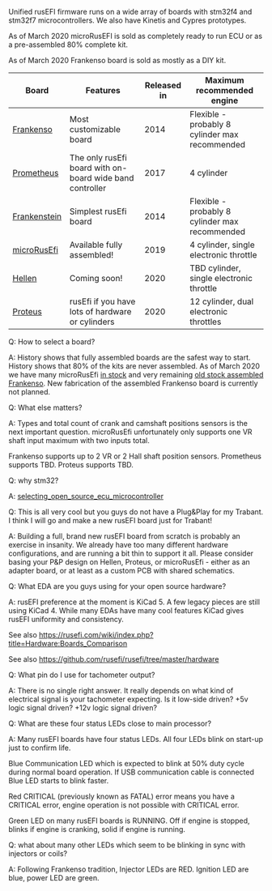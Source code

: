 Unified rusEFI firmware runs on a wide array of boards with stm32f4 and stm32f7 microcontrollers.
We also have Kinetis and Cypres prototypes.

As of March 2020 microRusEFI is sold as completely ready to run ECU or as a pre-assembled 80% complete kit.

As of March 2020 Frankenso board is sold as mostly as a DIY kit.

| Board | Features | Released in | Maximum recommended engine |
| ------------- | ------------- | ---- | ---- |
| [Frankenso](https://rusefi.com/forum/viewtopic.php?f=4&t=569) | Most customizable board | 2014 | Flexible - probably 8 cylinder max recommended |
| [Prometheus](https://rusefi.com/forum/viewtopic.php?f=4&t=1215)  | The only rusEfi board with on-board wide band controller  | 2017 | 4 cylinder |
| [Frankenstein](https://rusefi.com/forum/viewtopic.php?f=4&t=359)  | Simplest rusEfi board | 2014 | Flexible - probably 8 cylinder max recommended |
| [microRusEfi](Hardware_microRusEfi) | Available fully assembled! | 2019 | 4 cylinder, single electronic throttle |
| [Hellen](https://rusefi.com/forum/viewtopic.php?f=4&t=1682) | Coming soon! | 2020 | TBD cylinder, single electronic throttle |
| [Proteus](Proteus) | rusEfi if you have lots of hardware or cylinders | 2020 | 12 cylinder, dual electronic throttles |


Q: How to select a board?

A: History shows that fully assembled boards are the safest way to start. History shows
that 80% of the kits are never assembled. As of March 2020 we have many microRusEfi [in stock](https://rusefi.com/shop/) and
very remaining [old stock assembled Frankenso](https://www.tindie.com/stores/russian/). New fabrication of the assembled Frankenso board is
currently not planned.

Q: What else matters?

A: Types and total count of crank and camshaft positions sensors is the next
important question. microRusEfi unfortunately only supports one VR shaft input maximum with two inputs total. 

Frankenso supports up to 2 VR or 2 Hall shaft position sensors. Prometheus supports TBD. Proteus supports TBD.

Q: why stm32?

A: [selecting_open_source_ecu_microcontroller](selecting_open_source_ecu_microcontroller)


Q: This is all very cool but you guys do not have a Plug&Play for my Trabant. I think I will go and make a new rusEFI board just for Trabant!

A: Building a full, brand new rusEFI board from scratch is probably an exercise in insanity.  We already have too many different hardware configurations, and are running a bit thin to support it all.  Please consider basing your P&P design on Hellen, Proteus, or microRusEfi - either as an adapter board, or at least as a custom PCB with shared schematics.

Q: What EDA are you guys using for your open source hardware?

A: rusEFI preference at the moment is KiCad 5. A few legacy pieces are still using KiCad 4. While many EDAs have many cool features KiCad gives rusEFI uniformity and consistency.

See also https://rusefi.com/wiki/index.php?title=Hardware:Boards_Comparison

See also https://github.com/rusefi/rusefi/tree/master/hardware

Q: What pin do I use for tachometer output?

A: There is no single right answer. It really depends on what kind of electrical signal is your tachometer expecting. Is it low-side driven? +5v logic signal driven? +12v logic signal driven?

Q: What are these four status LEDs close to main processor?

A: Many rusEFI boards have four status LEDs. All four LEDs blink on start-up just to confirm life.

Blue Communication LED which is expected to blink at 50% duty cycle during normal board operation.
If USB communication cable is connected Blue LED starts to blink faster. 

Red CRITICAL (previously known as FATAL) error means you have a CRITICAL error, engine operation is not possible with CRITICAL error.

Green LED on many rusEFI boards is RUNNING. Off if engine is stopped, blinks if engine is cranking, solid if engine is running.

Q: what about many other LEDs which seem to be blinking in sync with injectors or coils?

A: Following Frankenso tradition, Injector LEDs are RED. Ignition LED are blue, power LED are green.


